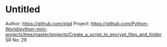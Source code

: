 # Untitled

Author: https://github.com/xlgd
Project: https://github.com/Python-World/python-mini-projects/tree/master/projects/Create_a_script_to_encrypt_files_and_folder
SR No: 29